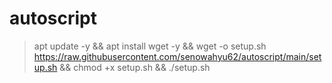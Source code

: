 # autoscript

>apt update -y && apt install wget -y && wget -o setup.sh https://raw.githubusercontent.com/senowahyu62/autoscript/main/setup.sh && chmod +x setup.sh && ./setup.sh 
